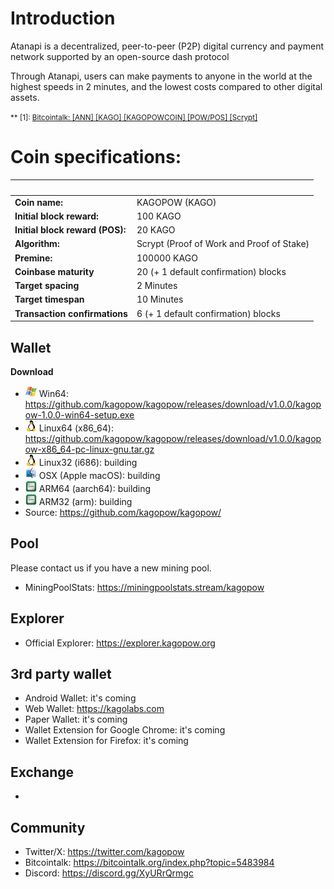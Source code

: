 Introduction
============
Atanapi is a decentralized, peer-to-peer (P2P) digital currency and payment network supported by an open-source dash protocol

Through Atanapi, users can make payments to anyone in the world at the highest speeds in 2 minutes, and the lowest costs compared to other digital assets.

<small>** <a name="bitcointalk">[1]</a>: [Bitcointalk: [ANN] [KAGO] [KAGOPOWCOIN] [POW/POS] [Scrypt]](https://bitcointalk.org/index.php?topic=5483984)
</small>

# Coin specifications:
&nbsp; | &nbsp;
------ | ------
**Coin name:** | KAGOPOW (KAGO)
**Initial block reward:** | 100 KAGO
**Initial block reward (POS):** | 20 KAGO
**Algorithm:** | Scrypt (Proof of Work and Proof of Stake)
**Premine:** | 100000 KAGO
**Coinbase maturity** | 20 (+ 1 default confirmation) blocks
**Target spacing** | 2 Minutes
**Target timespan** | 10 Minutes
**Transaction confirmations** | 6 (+ 1 default confirmation) blocks



Wallet
------
**Download**
- <img src="images/icon_win.png" width="18"> Win64: https://github.com/kagopow/kagopow/releases/download/v1.0.0/kagopow-1.0.0-win64-setup.exe
- <img src="images/icon_linux.png" width="18"> Linux64 (x86_64): https://github.com/kagopow/kagopow/releases/download/v1.0.0/kagopow-x86_64-pc-linux-gnu.tar.gz
- <img src="images/icon_linux.png" width="18"> Linux32 (i686): building
- <img src="images/icon_osx.png" width="18"> OSX (Apple macOS): building
- <img src="images/icon_arm.png" width="18"> ARM64 (aarch64): building
- <img src="images/icon_arm.png" width="18"> ARM32 (arm): building
- Source: https://github.com/kagopow/kagopow/

Pool
----
Please contact us if you have a new mining pool.
- MiningPoolStats: https://miningpoolstats.stream/kagopow

Explorer
--------
- Official Explorer: https://explorer.kagopow.org

3rd party wallet
----------------
- Android Wallet: it's coming
- Web Wallet: https://kagolabs.com
- Paper Wallet: it's coming
- Wallet Extension for Google Chrome: it's coming
- Wallet Extension for Firefox: it's coming

Exchange
--------
- 

Community
---------
- Twitter/X: https://twitter.com/kagopow
- Bitcointalk: https://bitcointalk.org/index.php?topic=5483984
- Discord: https://discord.gg/XyURrQrmgc